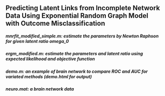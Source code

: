## Predicting Latent Links from Incomplete Network Data Using Exponential Random Graph Model with Outcome Misclassification

##### mnrfit_modified_simple.m: estimate the parameters by Newton Raphson for given latent ratio omega_0
##### ergm_modified.m: estimate the parameters and latent ratio using expected likelihood and objective function

##### demo.m: an example of brain network to compare ROC and AUC for variated methods (demo.html for output)
##### neuro.mat: a brain network data
